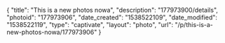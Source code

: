 {
    "title": "This is a new photos nowa",
    "description": "177973900\/details",
    "photoid": "177973906",
    "date_created": "1538522109",
    "date_modified": "1538522119",
    "type": "captivate",
    "layout": "photo",
    "url": "\/p\/this-is-a-new-photos-nowa\/177973906"
}